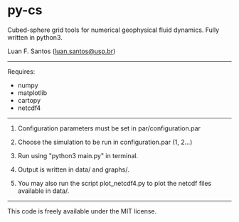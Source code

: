 # py-cs
Cubed-sphere grid tools for numerical geophysical fluid dynamics.
Fully written in python3. 

Luan F. Santos
(luan.santos@usp.br)

-------------------------------------------------------
Requires: 

- numpy
- matplotlib
- cartopy
- netcdf4

-------------------------------------------------------

1) Configuration parameters must be set in par/configuration.par

2) Choose the simulation to be run in configuration.par (1, 2...)

3) Run using "python3 main.py" in terminal. 

4) Output is written in data/ and graphs/. 

5) You may also run the script plot_netcdf4.py to plot the netcdf files available in data/.
 
----------------------------------------------------------

This code is freely available under the MIT license.

